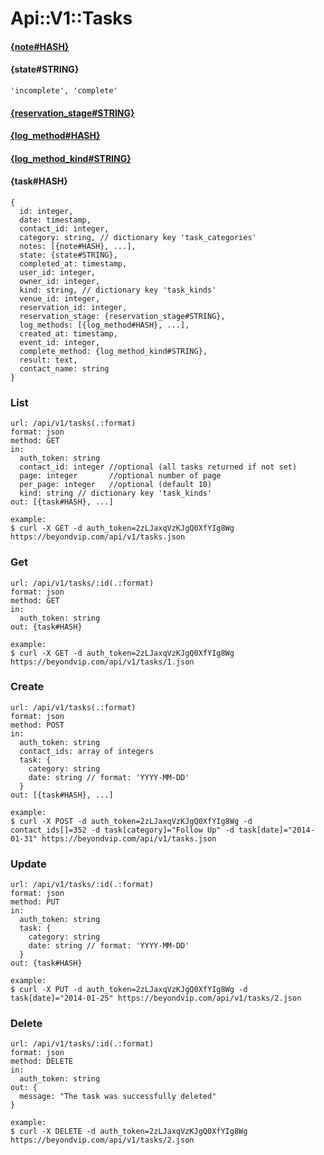 # Api::V1::Tasks

#### [{note#HASH}](/api/notes.md#notehash)

#### {state#STRING}
    'incomplete', 'complete'

#### [{reservation_stage#STRING}](/api/reservations.md#stagestring)

#### [{log_method#HASH}](/api/log_methods.md#log_methodhash)

#### [{log_method_kind#STRING}](/api/log_methods.md#log_method_kindstring)

#### {task#HASH}
    {
      id: integer,
      date: timestamp,
      contact_id: integer,
      category: string, // dictionary key 'task_categories'
      notes: [{note#HASH}, ...],
      state: {state#STRING},
      completed_at: timestamp,
      user_id: integer,
      owner_id: integer,
      kind: string, // dictionary key 'task_kinds'
      venue_id: integer,
      reservation_id: integer,
      reservation_stage: {reservation_stage#STRING},
      log_methods: [{log_method#HASH}, ...],
      created_at: timestamp,
      event_id: integer,
      complete_method: {log_method_kind#STRING},
      result: text,
      contact_name: string
    }

### List
    url: /api/v1/tasks(.:format)
    format: json
    method: GET
    in:
      auth_token: string
      contact_id: integer //optional (all tasks returned if not set)
      page: integer       //optional number of page
      per_page: integer   //optional (default 10)
      kind: string // dictionary key 'task_kinds'
    out: [{task#HASH}, ...]

    example:
    $ curl -X GET -d auth_token=2zLJaxqVzKJgQ0XfYIg8Wg https://beyondvip.com/api/v1/tasks.json

### Get
    url: /api/v1/tasks/:id(.:format)
    format: json
    method: GET
    in:
      auth_token: string
    out: {task#HASH}

    example:
    $ curl -X GET -d auth_token=2zLJaxqVzKJgQ0XfYIg8Wg https://beyondvip.com/api/v1/tasks/1.json

### Create
    url: /api/v1/tasks(.:format)
    format: json
    method: POST
    in:
      auth_token: string
      contact_ids: array of integers
      task: {
        category: string
        date: string // format: 'YYYY-MM-DD'
      }
    out: [{task#HASH}, ...]

    example:
    $ curl -X POST -d auth_token=2zLJaxqVzKJgQ0XfYIg8Wg -d contact_ids[]=352 -d task[category]="Follow Up" -d task[date]="2014-01-31" https://beyondvip.com/api/v1/tasks.json

### Update
    url: /api/v1/tasks/:id(.:format)
    format: json
    method: PUT
    in:
      auth_token: string
      task: {
        category: string
        date: string // format: 'YYYY-MM-DD'
      }
    out: {task#HASH}

    example:
    $ curl -X PUT -d auth_token=2zLJaxqVzKJgQ0XfYIg8Wg -d task[date]="2014-01-25" https://beyondvip.com/api/v1/tasks/2.json

### Delete
    url: /api/v1/tasks/:id(.:format)
    format: json
    method: DELETE
    in:
      auth_token: string
    out: {
      message: "The task was successfully deleted"
    }

    example:
    $ curl -X DELETE -d auth_token=2zLJaxqVzKJgQ0XfYIg8Wg https://beyondvip.com/api/v1/tasks/2.json
